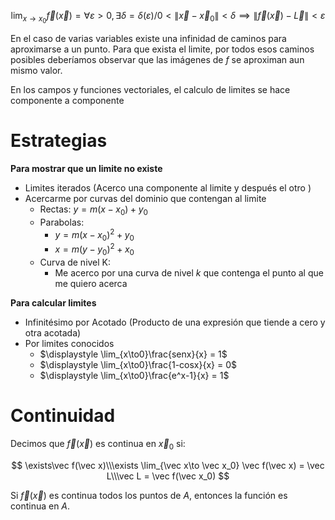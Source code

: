 $$
\lim_{x\to x_0} \vec f(\vec x) =
\forall\varepsilon > 0, \exists\delta = \delta(\varepsilon) / 0 < \|\vec x - \vec x_0\| < \delta \implies \|\vec f(\vec x) - \vec L\| < \varepsilon
$$

En el caso de varias variables existe una infinidad de caminos para aproximarse a un punto. Para que exista el limite, por todos esos caminos posibles deberíamos observar que las imágenes de $f$ se aproximan aun mismo valor.

En los campos y funciones vectoriales, el calculo de limites se hace componente a componente

# Estrategias

**Para mostrar que un limite no existe**

- Limites iterados (Acerco una componente al limite y después el otro )
- Acercarme por curvas del dominio que contengan al limite
    - Rectas: $y = m(x-x_0) + y_0$
    - Parabolas:
        - $y = m(x-x_0)^2 + y_0$
        - $x = m(y - y_0)^2 + x_0$
    - Curva de nivel K:
        - Me acerco por una curva de nivel $k$ que contenga el punto al que me quiero acerca

**Para calcular limites**

- Infinitésimo por Acotado (Producto de una expresión que tiende a cero y otra acotada)
- Por limites conocidos
    - $\displaystyle \lim_{x\to0}\frac{senx}{x} = 1$
    - $\displaystyle \lim_{x\to0}\frac{1-cosx}{x} = 0$
    - $\displaystyle \lim_{x\to0}\frac{e^x-1}{x} = 1$

# Continuidad

Decimos que $\vec f(\vec x)$ es continua en $\vec x_0$ si:

$$
\exists\vec f(\vec x)\\\exists \lim_{\vec x\to \vec x_0} \vec f(\vec x) = \vec L\\\vec L = \vec f(\vec x_0)
$$

Si $\vec f(\vec x)$ es continua todos los puntos de $A$, entonces la función es continua en $A$.